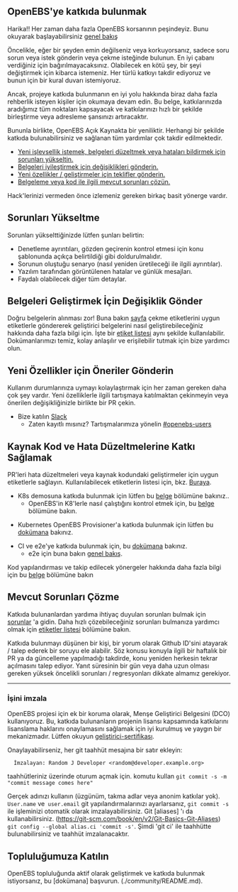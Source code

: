 ## OpenEBS'ye katkıda bulunmak

Harika!! Her zaman daha fazla OpenEBS korsanının peşindeyiz. Bunu okuyarak başlayabilirsiniz [genel bakış](./contribute/design/README.md)

Öncelikle, eğer bir şeyden emin değilseniz veya korkuyorsanız, sadece soru sorun veya istek gönderin veya çekme isteğinde bulunun. En iyi çabanı verdiğiniz için bağırılmayacaksınız. Olabilecek en kötü şey, bir şeyi değiştirmek için kibarca istemeniz. Her türlü katkıyı takdir ediyoruz ve bunun için bir kural duvarı istemiyoruz.

Ancak, projeye katkıda bulunmanın en iyi yolu hakkında biraz daha fazla rehberlik isteyen kişiler için okumaya devam edin. Bu belge, katkılarınızda aradığımız tüm noktaları kapsayacak ve katkılarınızı hızlı bir şekilde birleştirme veya adresleme şansınızı artıracaktır.

Bununla birlikte, OpenEBS Açık Kaynakta bir yeniliktir. Herhangi bir şekilde katkıda bulunabilirsiniz ve sağlanan tüm yardımlar çok takdir edilmektedir.

- [Yeni işlevsellik istemek, belgeleri düzeltmek veya hataları bildirmek için sorunları yükseltin.](#raising-issues)
- [Belgeleri iyileştirmek için değişiklikleri gönderin.](#submit-change-to-improve-documentation) 
- [Yeni özellikler / geliştirmeler için teklifler gönderin.](#submit-proposals-for-new-features)
- [Belgeleme veya kod ile ilgili mevcut sorunları çözün.](#contributing-to-source-code-and-bug-fixes)

Hack'lerinizi vermeden önce izlemeniz gereken birkaç basit yönerge vardır.

## Sorunları Yükseltme

Sorunları yükselttiğinizde lütfen şunları belirtin:
- Denetleme ayrıntıları, gözden geçirenin kontrol etmesi için konu şablonunda açıkça belirtildiği gibi doldurulmalıdır.
- Sorunun oluştuğu senaryo (nasıl yeniden üretileceği ile ilgili ayrıntılar).
- Yazılım tarafından görüntülenen hatalar ve günlük mesajları.
- Faydalı olabilecek diğer tüm detaylar.

## Belgeleri Geliştirmek İçin Değişiklik Gönder

Doğru belgelerin alınması zor! Buna bakın [sayfa](./contribute/CONTRIBUTING-TO-DEVELOPER-DOC.md) çekme etiketlerini uygun etiketlerle göndererek geliştirici belgelerini nasıl geliştirebileceğiniz hakkında daha fazla bilgi için. İşte bir [etiket listesi](./contribute/labels-of-issues.md)  aynı şekilde kullanılabilir. Dokümanlarımızı temiz, kolay anlaşılır ve erişilebilir tutmak için bize yardımcı olun.

## Yeni Özellikler için Öneriler Gönderin

Kullanım durumlarınıza uymayı kolaylaştırmak için her zaman gereken daha çok şey vardır. Yeni özelliklerle ilgili tartışmaya katılmaktan çekinmeyin veya önerilen değişikliğinizle birlikte bir PR çekin.

- Bize katılın  [Slack](https://openebsslacksignup.herokuapp.com/)
 	 - Zaten kayıtlı mısınız? Tartışmalarımıza yönelin [#openebs-users](https://openebs-community.slack.com/messages/openebs-users/)

## Kaynak Kod ve Hata Düzeltmelerine Katkı Sağlamak

PR'leri hata düzeltmeleri veya kaynak kodundaki geliştirmeler için uygun etiketlerle sağlayın. Kullanılabilecek etiketlerin listesi için, bkz. [Buraya](./contribute/labels-of-issues.md).

* K8s demosuna katkıda bulunmak için lütfen bu [belge](./contribute/CONTRIBUTING-TO-K8S-DEMO.md) bölümüne bakınız..
	- OpenEBS'in K8'lerle nasıl çalıştığını kontrol etmek için, bu [belge](./k8s/README.md) bölümüne bakın.
- Kubernetes OpenEBS Provisioner'a katkıda bulunmak için lütfen bu [dokümana](./contribute/CONTRIBUTING-TO-KUBERNETES-OPENEBS-PROVISIONER.md) bakınız.
* CI ve e2e'ye katkıda bulunmak için, bu [dokümana](./contribute/CONTRIBUTING-TO-CI-AND-E2E.md) bakınız.
	- e2e için buna bakın [genel bakış](./e2e/README.md).
	
Kod yapılandırması ve takip edilecek yönergeler hakkında daha fazla bilgi için bu [belge](./contribute/design/code-structuring.md) bölümüne bakın

## Mevcut Sorunları Çözme

Katkıda bulunanlardan yardıma ihtiyaç duyulan sorunları bulmak için [sorunlar](https://github.com/openebs/openebs/issues) 'a gidin. Daha hızlı çözebileceğiniz sorunları bulmanıza yardımcı olmak için [etiketler listesi](./contribute/labels-of-issues.md) bölümüne bakın.

Katkıda bulunmayı düşünen bir kişi, bir yorum olarak Github ID'sini atayarak / talep ederek bir soruyu ele alabilir. Söz konusu konuyla ilgili bir haftalık bir PR ya da güncelleme yapılmadığı takdirde, konu yeniden herkesin tekrar açılmasını talep ediyor. Yanıt süresinin bir gün veya daha uzun olması gereken yüksek öncelikli sorunları / regresyonları dikkate almamız gerekiyor.

---
### İşini imzala

OpenEBS projesi için ek bir koruma olarak, Menşe Geliştirici Belgesini (DCO) kullanıyoruz. Bu, katkıda bulunanların projenin lisansı kapsamında katkılarını lisanslama haklarını onaylamasını sağlamak için iyi kurulmuş ve yaygın bir mekanizmadır. Lütfen okuyun [geliştirici-sertifikası](./contribute/developer-certificate-of-origin).

Onaylayabilirseniz, her git taahhüt mesajına bir satır ekleyin:

````
  İmzalayan: Random J Developer <random@developer.example.org>
  ````
taahhütleriniz üzerinde oturum açmak için. komutu kullan `git commit -s -m "commit message comes here"`

Gerçek adınızı kullanın (üzgünüm, takma adlar veya anonim katkılar yok). `User.name` ve` user.email` git yapılandırmalarınızı ayarlarsanız, `git commit -s` ile işleminizi otomatik olarak imzalayabilirsiniz. Git [aliases] 'ı da kullanabilirsiniz. (https://git-scm.com/book/en/v2/Git-Basics-Git-Aliases)  `git config --global alias.ci 'commit -s'`. Şimdi 'git ci' ile taahhütte bulunabilirsiniz ve taahhüt imzalanacaktır.


## Topluluğumuza Katılın

OpenEBS topluluğunda aktif olarak geliştirmek ve katkıda bulunmak istiyorsanız, bu [dokümana] başvurun. (./community/README.md).
